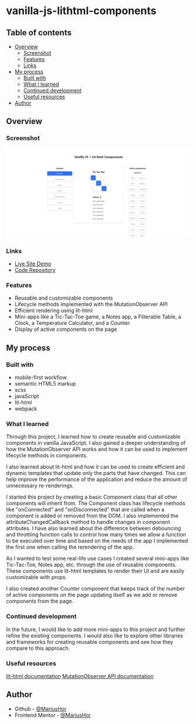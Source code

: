 # vanilla-js-lithtml-components

## Table of contents

- [Overview](#overview)
  - [Screenshot](#screenshot)
  - [Features](#features)
  - [Links](#links)
- [My process](#my-process)
  - [Built with](#built-with)
  - [What I learned](#what-i-learned)
  - [Continued development](#continued-development)
  - [Useful resources](#useful-resources)
- [Author](#author)

## Overview

### Screenshot

![](./src/assets/live-site-screenshot.png)

### Links

- [Live Site Demo](https://vanilla-js-lit-html-components.netlify.app/)
- [Code Repository](https://github.com/MariusHor/vanilla-js-lithtml-components)

### Features

- Reusable and customizable components
- Lifecycle methods implemented with the MutationObserver API
- Efficient rendering using lit-html
- Mini-apps like a Tic-Tac-Toe game, a Notes app, a Filterable Table, a Clock, a Temperature Calculator, and a Counter
- Display of active components on the page

## My process

### Built with

- mobile-first workflow
- semantic HTML5 markup
- scss
- javaScript
- lit-html
- webpack

### What I learned

Through this project, I learned how to create reusable and customizable components in vanilla JavaScript. I also gained a deeper understanding of how the MutationObserver API works and how it can be used to implement lifecycle methods in components.

I also learned about lit-html and how it can be used to create efficient and dynamic templates that update only the parts that have changed. This can help improve the performance of the application and reduce the amount of unnecessary re-renderings.

I started this project by creating a basic Component class that all other components will inherit from. The Component class has lifecycle methods like "onConnected" and "onDisconnected" that are called when a component is added or removed from the DOM. I also implemented the attributeChangedCallback method to handle changes in component attributes. I have also learned about the difference between debouncing and throttling function calls to control how many times we allow a function to be executed over time and based on the needs of the app I implemented the first one when calling the rerendering of the app. 

As I wanted to test some real-life use cases I created several mini-apps like Tic-Tac-Toe, Notes app, etc. through the use of reusable components. These components use lit-html templates to render their UI and are easily customizable with props.

I also created another Counter component that keeps track of the number of active components on the page updating itself as we add or remove components from the page.

### Continued development

In the future, I would like to add more mini-apps to this project and further refine the existing components. I would also like to explore other libraries and frameworks for creating reusable components and see how they compare to this approach.

### Useful resources

[lit-html documentation](https://lit.dev/docs/libraries/standalone-templates/)
[MutationObserver API documentation](https://developer.mozilla.org/en-US/docs/Web/API/MutationObserver)

## Author

- Github - [@MariusHor](https://github.com/MariusHor/)
- Frontend Mentor - [@MariusHor](https://www.frontendmentor.io/profile/MariusHor)
